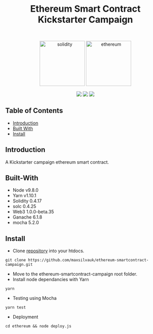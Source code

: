 <h1 align="center">Ethereum Smart Contract Kickstarter Campaign</h1>
<br>
<p align="center">
  <img alt="solidity" title="solidity" src="https://2.bp.blogspot.com/-zCJa5fv2GvI/WZr3runDMxI/AAAAAAAAcOA/xaVaP_FtfAoBgUEudfDuYi5j2lKY-CWwwCLcBGAs/s1600/Solidity.png" width="142">
  <img alt="ethereum" title="ethereum" src="https://upload.wikimedia.org/wikipedia/commons/thumb/0/05/Ethereum_logo_2014.svg/2000px-Ethereum_logo_2014.svg.png" width="142">
</p>
<p align="center">
    <img src="https://img.shields.io/badge/yarn-v1.10.1-green.svg" />
    <img src="https://img.shields.io/badge/node-v9.8.0-green.svg" />
    <img src="https://img.shields.io/badge/solidity-v0.4.17-green.svg" />
</p>


## Table of Contents

- [Introduction](#introduction)
- [Built With](#built-with)
- [Install](#install)

## Introduction

A Kickstarter campaign ethereum smart contract.

## Built-With

- Node v9.8.0
- Yarn v1.10.1
- Solidity 0.4.17
- solc 0.4.25
- Web3 1.0.0-beta.35
- Ganache 6.1.8
- mocha 5.2.0

## Install

* Clone <a href="https://github.com/maxsilvauk/ethereum-smartcontract-campaign.git">repository</a> into your htdocs.
```
git clone https://github.com/maxsilvauk/ethereum-smartcontract-campaign.git
```
* Move to the ethereum-smartcontract-campaign root folder.
* Install node dependancies with Yarn
```
yarn
```
* Testing using Mocha
```
yarn test
``````
* Deployment
```
cd ethereum && node deploy.js
```
